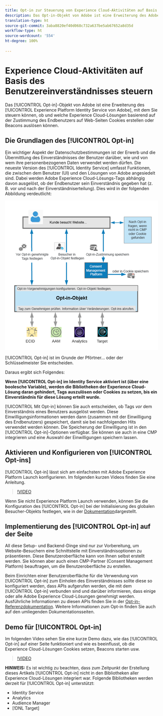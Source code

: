 ```yaml
---
title: Opt-in zur Steuerung von Experience Cloud-Aktivitäten auf Basis des Benutzereinverständnisses
description: Das Opt-in-Objekt von Adobe ist eine Erweiterung des Adobe Experience Platform Identity Service, mit dem Sie steuern können, ob und welche Experience Cloud-Lösungen basierend auf der Zustimmung des Endbenutzers auf Web-Seiten Cookies erstellen oder Beacons auslösen können.
translation-type: ht
source-git-commit: 3aba8820ef40d068c732a637be5ab67652a8d35d
workflow-type: ht
source-wordcount: '554'
ht-degree: 100%

---
```



# Experience Cloud-Aktivitäten auf Basis des Benutzereinverständnisses steuern

Das [!UICONTROL Opt-in]-Objekt von Adobe ist eine Erweiterung des [!UICONTROL Experience Platform Identity Service von Adobe], mit dem Sie steuern können, ob und welche Experience Cloud-Lösungen basierend auf der Zustimmung des Endbenutzers auf Web-Seiten Cookies erstellen oder Beacons auslösen können.

## Die Grundlagen des [!UICONTROL Opt-in]

Ein wichtiger Aspekt der Datenschutzbestimmungen ist der Erwerb und die Übermittlung des Einverständnisses der Benutzer darüber, wie und von wem ihre personenbezogenen Daten verwendet werden dürfen. Die neueste Version des [!UICONTROL Identity Service] umfasst Funktionen, die zwischen dem Benutzer (UI) und den Lösungen von Adobe angesiedelt sind. Dabei werden Adobe Experience Cloud-Lösungs-Tags abhängig davon ausgelöst, ob der Endbenutzer sein Einverständnis gegeben hat (z. B. vor und nach der Einverständniserteilung). Dies wird in der folgenden Abbildung verdeutlicht:

![Abbildung der Funktionsweise von [!UICONTROL Opt-in]](assets/opt-in.png)

[!UICONTROL Opt-in] ist im Grunde der Pförtner... oder der Schlüsselmeister Sie entscheiden.

Daraus ergibt sich Folgendes:

**Wenn [!UICONTROL Opt-in] im Identity Service aktiviert ist (über eine boolesche Variable), werden die Bibliotheken der Experience Cloud-Lösung daran gehindert, Tags auszulösen oder Cookies zu setzen, bis ein Einverständnis für diese Lösung erteilt wurde.**

[!UICONTROL Mit Opt-in] können Sie auch entscheiden, ob Tags *vor* dem Einverständnis eines Benutzers ausgelöst werden. Diese Einwilligungsinformationen werden dann (zusammen mit der Einwilligung des Endbenutzers) gespeichert, damit sie bei nachfolgenden Hits verwendet werden können. Die Speicherung der Einwilligung ist in den [!UICONTROL Opt-in]-Optionen verfügbar. Sie können sie auch in eine CMP integrieren und eine Auswahl der Einwilligungen speichern lassen.

## Aktivieren und Konfigurieren von [!UICONTROL Opt-ins]

[!UICONTROL Opt-in] lässt sich am einfachsten mit Adobe Experience Platform Launch konfigurieren. Im folgenden kurzen Videos finden Sie eine Anleitung.

>[!VIDEO](https://video.tv.adobe.com/v/26431/?quality=12&captions=ger)

Wenn Sie nicht Experience Platform Launch verwenden, können Sie die Konfiguration des [!UICONTROL Opt-in] bei der Initialisierung des globalen Besucher-Objekts festlegen, wie in der [Dokumentation](https://marketing.adobe.com/resources/help/de_DE/mcvid/getting-started.html)dargestellt.

## Implementierung des [!UICONTROL Opt-in] auf der Seite

All diese Setup- und Backend-Dinge sind nur zur Vorbereitung, um Website-Besuchern eine Schnittstelle mit Einverständnisoptionen zu präsentieren. Diese Benutzeroberfläche kann von Ihnen selbst erstellt werden. Sie können aber auch einen CMP-Partner (Consent Management Platform) beauftragen, um die Benutzeroberfläche zu erstellen.

Beim Einrichten einer Benutzeroberfläche für die Verwendung von [!UICONTROL Opt-in] zum Einholen des Einverständnisses sollte diese so konfiguriert werden, dass APIs aufgerufen werden, die mit dem [!UICONTROL Opt-in] verbunden sind und darüber informieren, dass einige oder alle Adobe Experience Cloud-Lösungen genehmigt werden. Ausführliche Informationen zu diesen APIs finden Sie in der [Opt-in-Referenzdokumentation](https://marketing.adobe.com/resources/help/de_DE/mcvid/api.html). Weitere Informationen zum Opt-in finden Sie auch auf den umliegenden Dokumentationsseiten.

## Demo für [!UICONTROL Opt-in]

Im folgenden Video sehen Sie eine kurze Demo dazu, wie das [!UICONTROL Opt-in] auf einer Seite funktioniert und wie es beeinflusst, ob die Experience Cloud-Lösungen Cookies setzen, Beacons starten usw.

>[!VIDEO](https://video.tv.adobe.com/v/26432/?quality=12&captions=ger)

**HINWEIS:** Es ist wichtig zu beachten, dass zum Zeitpunkt der Erstellung dieses Artikels [!UICONTROL Opt-in] nicht in den Bibliotheken aller Experience Cloud-Lösungen integriert war. Folgende Bibliotheken werden derzeit für [!UICONTROL Opt-in] unterstützt:

* Identity Service
* Analytics
* Audience Manager
* [!DNL Target]
